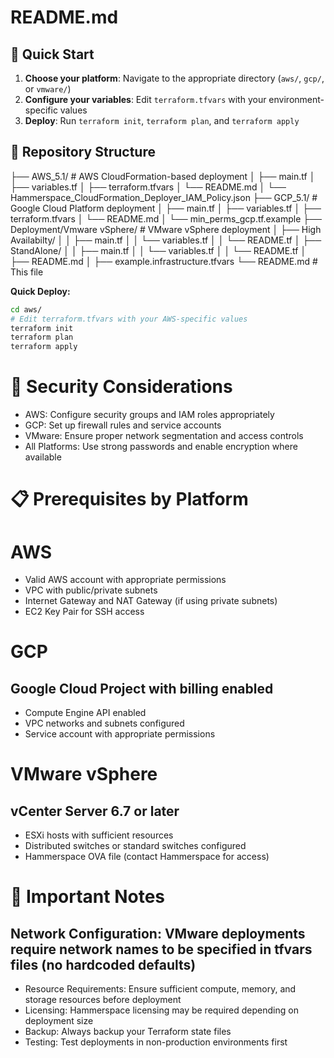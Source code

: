 # README.md
## 🚀 Quick Start

1. **Choose your platform**: Navigate to the appropriate directory (`aws/`, `gcp/`, or `vmware/`)
2. **Configure your variables**: Edit `terraform.tfvars` with your environment-specific values
3. **Deploy**: Run `terraform init`, `terraform plan`, and `terraform apply`


## 📁 Repository Structure

├── AWS_5.1/ # AWS CloudFormation-based deployment
│ ├── main.tf
│ ├── variables.tf
│ ├── terraform.tfvars
│ └── README.md
│ └── Hammerspace_CloudFormation_Deployer_IAM_Policy.json
├── GCP_5.1/ # Google Cloud Platform deployment
│ ├── main.tf
│ ├── variables.tf
│ ├── terraform.tfvars
│ └── README.md
│ └── min_perms_gcp.tf.example
├── Deployment/Vmware vSphere/ # VMware vSphere deployment
│ ├── High Availabilty/
│ │ ├── main.tf
│ │ └── variables.tf
│ │ └── README.tf
│ ├── StandAlone/
│ │ ├── main.tf
│ │ └── variables.tf
│ │ └── README.tf
│ ├── README.md
│ ├── example.infrastructure.tfvars
└── README.md # This file

**Quick Deploy:**
```bash
cd aws/
# Edit terraform.tfvars with your AWS-specific values
terraform init
terraform plan
terraform apply
```

# 🔐 Security Considerations

* AWS: Configure security groups and IAM roles appropriately
* GCP: Set up firewall rules and service accounts
* VMware: Ensure proper network segmentation and access controls
* All Platforms: Use strong passwords and enable encryption where available
# 📋 Prerequisites by Platform

# AWS

* Valid AWS account with appropriate permissions
* VPC with public/private subnets
* Internet Gateway and NAT Gateway (if using private subnets)
* EC2 Key Pair for SSH access

# GCP

## Google Cloud Project with billing enabled
* Compute Engine API enabled
* VPC networks and subnets configured
* Service account with appropriate permissions

# VMware vSphere

## vCenter Server 6.7 or later
* ESXi hosts with sufficient resources
* Distributed switches or standard switches configured
* Hammerspace OVA file (contact Hammerspace for access)

# 🚨 Important Notes

## Network Configuration: VMware deployments require network names to be specified in tfvars files (no hardcoded defaults)
* Resource Requirements: Ensure sufficient compute, memory, and storage resources before deployment
* Licensing: Hammerspace licensing may be required depending on deployment size
* Backup: Always backup your Terraform state files
* Testing: Test deployments in non-production environments first
